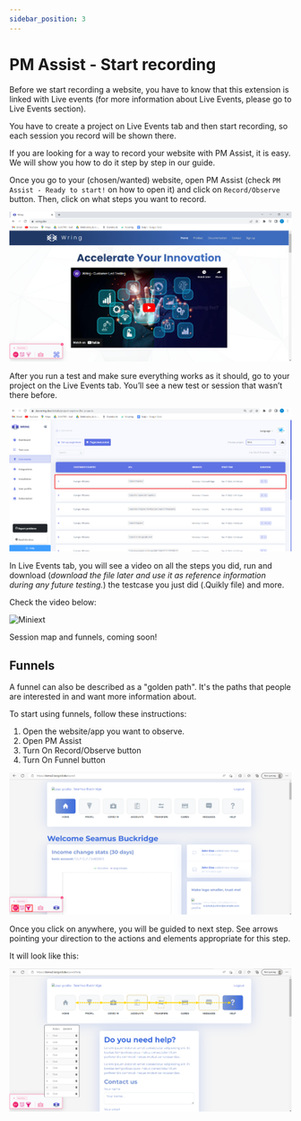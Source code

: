 ```yaml
---
sidebar_position: 3
---
```


# PM Assist - Start recording

Before we start recording a website, you have to know that this extension is linked with Live events (for more information about Live Events, please go to Live Events section). 

You have to create a project on Live Events tab and then start recording, so each session you record will be shown there. 

If you are looking for a way to record your website with PM Assist, it is easy. We will show you how to do it step by step in our guide.

Once you go to your (chosen/wanted) website, open PM Assist (check `PM Assist - Ready to start!` on how to open it) and click on `Record/Observe` button. Then, click on what steps you want to record.

![Miniext](/img/miniext111.png)

After you run a test and make sure everything works as it should, go to your project on the Live Events tab. You’ll see a new test or session that wasn’t there before.

![Miniext](/img/miniext9.png)

In Live Events tab, you will see a video on all the steps you did, run and download (*download the file later and use it as reference information during any future testing.*) the testcase you just did (.Quikly file) and more.

Check the video below: 

![Miniext](/img/recordd.gif)


Session map and funnels, coming soon!

## Funnels 

A funnel can also be described as a "golden path". It's the paths that people are interested in and want more information about.

To start using funnels, follow these instructions: 

1. Open the website/app you want to observe.
2. Open PM Assist
3. Turn On Record/Observe button
4. Turn On Funnel button 

![Miniext](/img/funnel.png)

Once you click on anywhere, you will be guided to next step. See arrows pointing your direction to the actions and elements appropriate for this step.

It will look like this: 

![Miniext](/img/funnel1.png)
